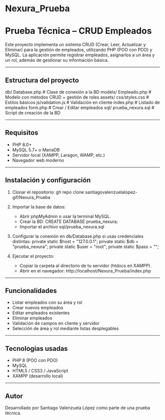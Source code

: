 # Nexura_Prueba

Prueba Técnica – CRUD Empleados
================================

Este proyecto implementa un sistema CRUD (Crear, Leer, Actualizar y Eliminar) para la gestión de empleados, utilizando PHP (POO con PDO) y MySQL.
La aplicación permite registrar empleados, asignarlos a un área y un rol, además de gestionar su información básica.

----------------------------------------
Estructura del proyecto
----------------------------------------
db/
  Database.php       # Clase de conexión a la BD
models/
  Empleado.php       # Modelo con métodos CRUD + gestión de roles
assets/
  css/styles.css     # Estilos básicos
  js/validation.js   # Validación en cliente
index.php            # Listado de empleados
form.php             # Crear / Editar empleados
sql/
  prueba_nexura.sql  # Script de creación de la BD

----------------------------------------
Requisitos
----------------------------------------
- PHP 8.0+
- MySQL 5.7+ o MariaDB
- Servidor local (XAMPP, Laragon, WAMP, etc.)
- Navegador web moderno

----------------------------------------
Instalación y configuración
----------------------------------------
1. Clonar el repositorio:
   gh repo clone santiagovalenzuelalopez-gif/Nexura_Prueba

2. Importar la base de datos:
   - Abrir phpMyAdmin o usar la terminal MySQL.
   - Crear la BD:
     CREATE DATABASE prueba_nexura;
   - Importar el archivo sql/prueba_nexura.sql

3. Configurar la conexión en db/Database.php si usas credenciales distintas:
   private static $host = "127.0.0.1";
   private static $db   = "prueba_nexura";
   private static $user = "root";
   private static $pass = "";

4. Ejecutar el proyecto:
   - Copiar la carpeta al directorio de tu servidor (htdocs en XAMPP).
   - Abrir en el navegador:
     http://localhost/Nexura_Prueba/index.php

----------------------------------------
Funcionalidades
----------------------------------------
- Listar empleados con su área y rol
- Crear nuevos empleados
- Editar empleados existentes
- Eliminar empleados
- Validación de campos en cliente y servidor
- Selección de área y rol mediante listas desplegables

----------------------------------------
Tecnologías usadas
----------------------------------------
- PHP 8 (POO con PDO)
- MySQL
- HTML5 / CSS3 / JavaScript
- XAMPP (desarrollo local)

----------------------------------------
Autor
----------------------------------------
Desarrollado por Santiago Valenzuela López como parte de una prueba técnica.
